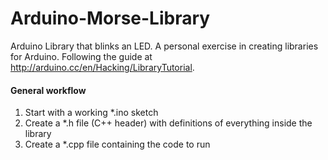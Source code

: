 Arduino-Morse-Library
=====================

Arduino Library that blinks an LED. A personal exercise in creating libraries for Arduino. Following the guide at http://arduino.cc/en/Hacking/LibraryTutorial.

#### General workflow
1. Start with a working *.ino sketch
2. Create a *.h file (C++ header) with definitions of everything inside the library
3. Create a *.cpp file containing the code to run